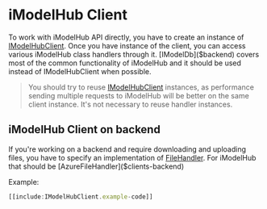 # iModelHub Client
To work with iModelHub API directly, you have to create an instance of [IModelHubClient]($clients). Once you have instance of the client, you can access various iModelHub class handlers through it. [IModelDb]($backend) covers most of the common functionality of iModelHub and it should be used instead of IModelHubClient when possible.

> You should try to reuse [IModelHubClient]($clients) instances, as performance sending multiple requests to iModelHub will be better on the same client instance. It's not necessary to reuse handler instances.

## iModelHub Client on backend
If you're working on a backend and require downloading and uploading files, you have to specify an implementation of [FileHandler]($clients). For iModelHub that should be [AzureFileHandler]($clients-backend)

Example:
```ts
[[include:IModelHubClient.example-code]]
```
